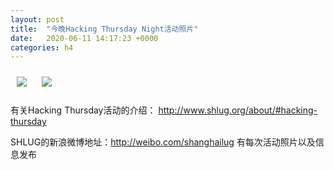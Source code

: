 ```yaml
---
layout: post
title:  "今晚Hacking Thursday Night活动照片"
date:   2020-06-11 14:17:23 +0000
categories: h4
---
```


[<img style='margin:10px;' src='/res2020q2/k611.h4/k611_2019_1300+08.1920p.jpg'>](/res2020q2/k611.h4/k611_2019_1300+08.JPG)
[<img style='margin:10px;' src='/res2020q2/k611.h4/k611_2019_2200+08.1920p.jpg'>](/res2020q2/k611.h4/k611_2019_2200+08.JPG)

有关Hacking Thursday活动的介绍：
http://www.shlug.org/about/#hacking-thursday

SHLUG的新浪微博地址：http://weibo.com/shanghailug 有每次活动照片以及信息发布


